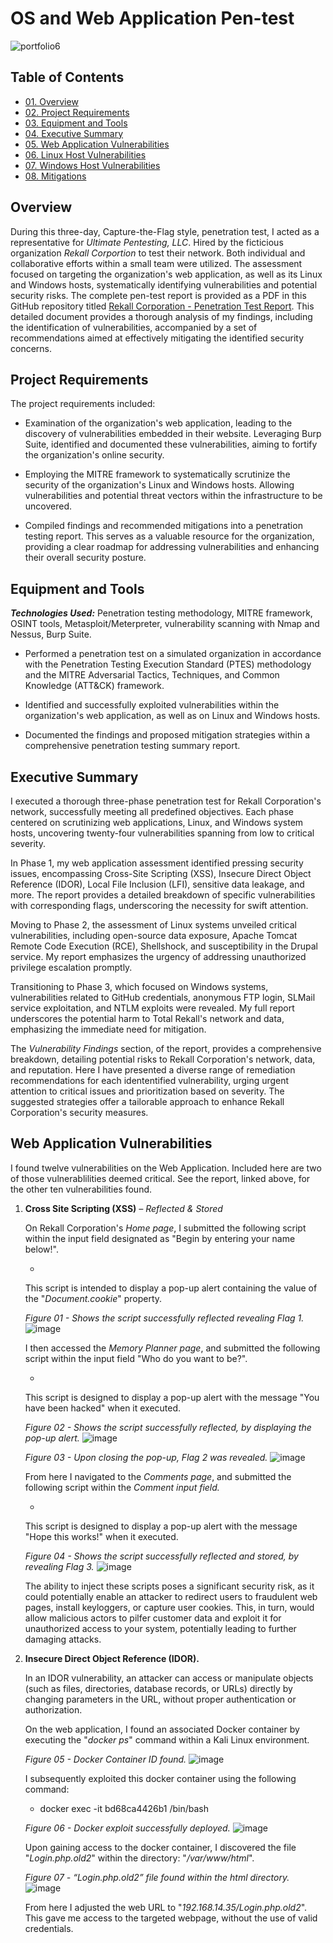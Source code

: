 # OS and Web Application Pen-test

![portfolio6](https://github.com/CJanecka/Projects_and_CTFs/assets/131223318/c270a7bf-30ee-4a68-8e82-f9eda9a1991e)

## Table of Contents

  + [01. Overview](#Overview)
  + [02. Project Requirements](#Project-Requirements)
  + [03. Equipment and Tools](#Equipment-and-Tools)
  + [04. Executive Summary](#Executive-Summary)
  + [05. Web Application Vulnerabilities](#Web-Application-Vulnerabilities)
  + [06. Linux Host Vulnerabilities](#Linux-Host-Vulnerabilities)
  + [07. Windows Host Vulnerabilities](#Windows-Host-Vulnerabilities)
  + [08. Mitigations](#Mitigations)

## Overview

During this three-day, Capture-the-Flag style, penetration test, I acted as a representative for *Ultimate Pentesting, LLC*. Hired by the ficticious organization *Rekall Corportion* to test their network. Both individual and collaborative efforts within a small team were utilized. The assessment focused on targeting the organization's web application, as well as its Linux and Windows hosts, systematically identifying vulnerabilities and potential security risks. The complete pen-test report is provided as a PDF in this GitHub repository titled [Rekall Corporation - Penetration Test Report](https://github.com/CJanecka/Projects_and_CTFs/files/14118993/Rekall.Corporation.-.Penetration.Test.Report._.Collin.Janecka.docx.pdf). This detailed document provides a thorough analysis of my findings, including the identification of vulnerabilities, accompanied by a set of recommendations aimed at effectively mitigating the identified security concerns.

## Project Requirements

The project requirements included:

  + Examination of the organization's web application, leading to the discovery of vulnerabilities embedded in their website. Leveraging Burp Suite, identified and documented these vulnerabilities, aiming to fortify the organization's online security.

  + Employing the MITRE framework to systematically scrutinize the security of the organization's Linux and Windows hosts. Allowing vulnerabilities and potential threat vectors within the infrastructure to be uncovered.

  + Compiled findings and recommended mitigations into a penetration testing report. This serves as a valuable resource for the organization, providing a clear roadmap for addressing vulnerabilities and enhancing their overall security posture.

## Equipment and Tools

***Technologies Used:*** Penetration testing methodology, MITRE framework, OSINT tools, Metasploit/Meterpreter, vulnerability scanning with Nmap and Nessus, Burp Suite.

  + Performed a penetration test on a simulated organization in accordance with the Penetration Testing Execution Standard (PTES) methodology and the MITRE Adversarial Tactics, Techniques, and Common Knowledge (ATT&CK) framework.
    
  + Identified and successfully exploited vulnerabilities within the organization's web application, as well as on Linux and Windows hosts.

  + Documented the findings and proposed mitigation strategies within a comprehensive penetration testing summary report.

## Executive Summary

I executed a thorough three-phase penetration test for Rekall Corporation's network, successfully meeting all predefined objectives. Each phase centered on scrutinizing web applications, Linux, and Windows system hosts, uncovering twenty-four vulnerabilities spanning from low to critical severity.

In Phase 1, my web application assessment identified pressing security issues, encompassing Cross-Site Scripting (XSS), Insecure Direct Object Reference (IDOR), Local File Inclusion (LFI), sensitive data leakage, and more. The report provides a detailed breakdown of specific vulnerabilities with corresponding flags, underscoring the necessity for swift attention.

Moving to Phase 2, the assessment of Linux systems unveiled critical vulnerabilities, including open-source data exposure, Apache Tomcat Remote Code Execution (RCE), Shellshock, and susceptibility in the Drupal service. My report emphasizes the urgency of addressing unauthorized privilege escalation promptly.

Transitioning to Phase 3, which focused on Windows systems, vulnerabilities related to GitHub credentials, anonymous FTP login, SLMail service exploitation, and NTLM exploits were revealed. My full report underscores the potential harm to Total Rekall's network and data, emphasizing the immediate need for mitigation.

The *Vulnerability Findings* section, of the report, provides a comprehensive breakdown, detailing potential risks to Rekall Corporation's network, data, and reputation. Here I have presented a diverse range of remediation recommendations for each idententified vulnerability, urging urgent attention to critical issues and prioritization based on severity. The suggested strategies offer a tailorable approach to enhance Rekall Corporation's security measures.

## Web Application Vulnerabilities

I found twelve vulnerabilities on the Web Application. Included here are two of those vulnerablilities deemed critical. See the report, linked above, for the other ten vulnerabilities found.

  1. **Cross Site Scripting (XSS)** *– Reflected & Stored*

     On Rekall Corporation's *Home page*, I submitted the following script within the input field designated as "Begin by entering your name below!". 

      + <script>alert(Document.cookie)</script>

      This script is intended to display a pop-up alert containing the value of the "*Document.cookie*" property.

     *Figure 01 - Shows the script successfully reflected revealing Flag 1.*                      
     ![image](https://github.com/CJanecka/Projects_and_CTFs/assets/131223318/526f02a1-e0cb-4237-9518-609c44f5d363)

     I then accessed the *Memory Planner page*, and submitted the following script within the input field "Who do you want to be?".

     + <script>alert("You have been hacked")</script>

     This script is designed to display a pop-up alert with the message "You have been hacked" when it executed.

     *Figure 02 - Shows the script successfully reflected, by displaying the pop-up alert.*
     ![image](https://github.com/CJanecka/Projects_and_CTFs/assets/131223318/4e0fc79b-4ba9-4082-b8a7-4037c1d487c7)

     *Figure 03 - Upon closing the pop-up, Flag 2 was revealed.*
     ![image](https://github.com/CJanecka/Projects_and_CTFs/assets/131223318/8d50438b-be1d-40cd-aa1d-a5b7239bec03)

     From here I navigated to the *Comments page*, and submitted the following script within the *Comment input field.*

     + <script>alert(“Hope this works!”)</script>

     This script is designed to display a pop-up alert with the message "Hope this works!" when it executed.

     *Figure 04 - Shows the script successfully reflected and stored, by revealing Flag 3.*
     ![image](https://github.com/CJanecka/Projects_and_CTFs/assets/131223318/b6ff98fd-8122-4302-8676-e5c5f35d11dc)

     The ability to inject these scripts poses a significant security risk, as it could potentially enable an attacker to redirect users to fraudulent web pages, install keyloggers, or capture user cookies.                     This, in turn, would allow malicious actors to pilfer customer data and exploit it for unauthorized access to your system, potentially leading to further damaging attacks.

  2. **Insecure Direct Object Reference (IDOR).**

     In an IDOR vulnerability, an attacker can access or manipulate objects (such as files, directories, database records, or URLs) directly by changing parameters in the URL, without proper authentication or   authorization.

     On the web application, I found an associated Docker container by executing the "*docker ps*" command within a Kali Linux environment.

     *Figure 05 - Docker Container ID found.*
     ![image](https://github.com/CJanecka/Projects_and_CTFs/assets/131223318/502f5da8-7f67-4b0b-8c5a-f03102e23995)

     I subsequently exploited this docker container using the following command:

     + docker exec -it bd68ca4426b1 /bin/bash

     *Figure 06 - Docker exploit successfully deployed.*
     ![image](https://github.com/CJanecka/Projects_and_CTFs/assets/131223318/c2051ef6-c7fa-4ae4-8958-1e1be0cf1d04)

     Upon gaining access to the docker container, I discovered the file "*Login.php.old2*" within the directory: "*/var/www/html*".

     *Figure 07 - “Login.php.old2” file found within the html directory.*
     ![image](https://github.com/CJanecka/Projects_and_CTFs/assets/131223318/9bd1ca19-7d14-4b5e-b704-68b85fe296ad)

     From here I adjusted the web URL to "*192.168.14.35/Login.php.old2*". This gave me access to the targeted webpage, without the use of valid credentials.
